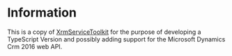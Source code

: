 # Information
This is a copy of [XrmServiceToolkit](https://xrmservicetoolkit.codeplex.com)
for the purpose of developing a TypeScript Version and possibly adding support
for the Microsoft Dynamics Crm 2016 web API.
